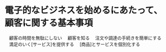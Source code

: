 # 電子的なビジネスを始めるにあたって、顧客に関する基本事項
　顧客の時間を無駄にしない
　顧客を知る
　注文や調達の手続きを簡単にする
　満足のいく[サービス]を提供する
　[商品]とサービスを個別化する
